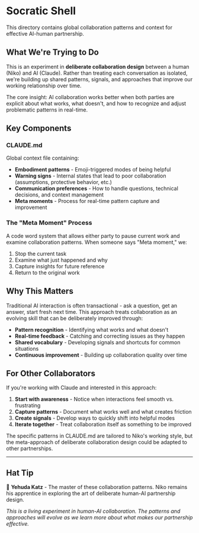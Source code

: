 # Socratic Shell

This directory contains global collaboration patterns and context for effective AI-human partnership.

## What We're Trying to Do

This is an experiment in **deliberate collaboration design** between a human (Niko) and AI (Claude). Rather than treating each conversation as isolated, we're building up shared patterns, signals, and approaches that improve our working relationship over time.

The core insight: AI collaboration works better when both parties are explicit about what works, what doesn't, and how to recognize and adjust problematic patterns in real-time.

## Key Components

### CLAUDE.md
Global context file containing:
- **Embodiment patterns** - Emoji-triggered modes of being helpful
- **Warning signs** - Internal states that lead to poor collaboration (assumptions, protective behavior, etc.)
- **Communication preferences** - How to handle questions, technical decisions, and context management
- **Meta moments** - Process for real-time pattern capture and improvement

### The "Meta Moment" Process
A code word system that allows either party to pause current work and examine collaboration patterns. When someone says "Meta moment," we:
1. Stop the current task
2. Examine what just happened and why
3. Capture insights for future reference
4. Return to the original work

## Why This Matters

Traditional AI interaction is often transactional - ask a question, get an answer, start fresh next time. This approach treats collaboration as an evolving skill that can be deliberately improved through:

- **Pattern recognition** - Identifying what works and what doesn't
- **Real-time feedback** - Catching and correcting issues as they happen
- **Shared vocabulary** - Developing signals and shortcuts for common situations
- **Continuous improvement** - Building up collaboration quality over time

## For Other Collaborators

If you're working with Claude and interested in this approach:

1. **Start with awareness** - Notice when interactions feel smooth vs. frustrating
2. **Capture patterns** - Document what works well and what creates friction
3. **Create signals** - Develop ways to quickly shift into helpful modes
4. **Iterate together** - Treat collaboration itself as something to be improved

The specific patterns in CLAUDE.md are tailored to Niko's working style, but the meta-approach of deliberate collaboration design could be adapted to other partnerships.

---

## Hat Tip

🎩 **Yehuda Katz** - The master of these collaboration patterns. Niko remains his apprentice in exploring the art of deliberate human-AI partnership design.

*This is a living experiment in human-AI collaboration. The patterns and approaches will evolve as we learn more about what makes our partnership effective.*
